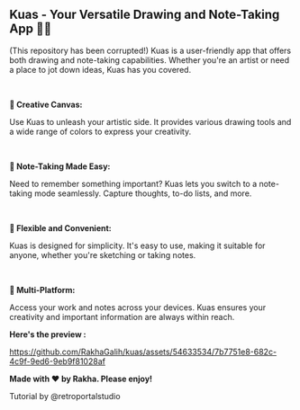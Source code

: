 ## Kuas - Your Versatile Drawing and Note-Taking App 🎨📝

(This repository has been corrupted!)
Kuas is a user-friendly app that offers both drawing and note-taking capabilities. Whether you're an artist or need a place to jot down ideas, Kuas has you covered.

<br>

<b> 🎨 Creative Canvas: </b> 

Use Kuas to unleash your artistic side. It provides various drawing tools and a wide range of colors to express your creativity.

<br>

<b> 📝 Note-Taking Made Easy: </b> 

Need to remember something important? Kuas lets you switch to a note-taking mode seamlessly. Capture thoughts, to-do lists, and more.

<br>

<b> 🌈 Flexible and Convenient: </b> 

Kuas is designed for simplicity. It's easy to use, making it suitable for anyone, whether you're sketching or taking notes.

<br>

<b> 📱 Multi-Platform: </b> 

Access your work and notes across your devices. Kuas ensures your creativity and important information are always within reach.


<b> Here's the preview : </b>


https://github.com/RakhaGalih/kuas/assets/54633534/7b7751e8-682c-4c9f-9ed6-9eb9f81028af

<b> Made with ❤️ by Rakha. Please enjoy! </b>

Tutorial by @retroportalstudio
